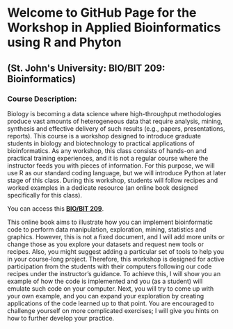 # Welcome to GitHub Page for the Workshop in Applied Bioinformatics using R and Phyton 
## (St. John's University: BIO/BIT 209: Bioinformatics)

### Course Description: 
Biology is becoming a data science where high-throughput methodologies produce vast amounts of heterogeneous data that require analysis, mining, synthesis and effective delivery of such results (e.g., papers, presentations, reports). This course is a workshop designed to introduce graduate students in biology and biotechnology to practical applications of bioinformatics. As any workshop, this class consists of hands-on and practical training experiences, and it is not a regular course where the instructor feeds you with pieces of information. For this purpose, we will use R as our standard coding language, but we will introduce Python at later stage of this class. During this workshop, students will follow recipes and worked examples in a dedicate resource (an online book designed specifically for this class).

You can access this [**BIO/BIT 209**](https://corytophanes.github.io/BIO_BIT_Bionformatics_209/intro.html).

This online book aims to illustrate how you can implement bioinformatic code to perform data manipulation, exploration, mining, statistics and graphics. However, this is not a fixed document, and I will add more units or change those as you explore your datasets and request new tools or recipes. Also, you might suggest adding a particular set of tools to help you in your course-long project. Therefore, this workshop is designed for active participation from the students with their computers following our code recipes under the instructor’s guidance. To achieve this, I will show you an example of how the code is implemented and you (as a student) will emulate such code on your computer. Next, you will try to come up with your own example, and you can expand your exploration by creating applications of the code learned up to that point. You are encouraged to challenge yourself on more complicated exercises; I will give you hints on how to further develop your practice. 
